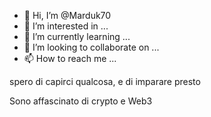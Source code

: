 - 👋 Hi, I’m @Marduk70
- 👀 I’m interested in ...
- 🌱 I’m currently learning ...
- 💞️ I’m looking to collaborate on ...
- 📫 How to reach me ...

<!---
Marduk70/Marduk70 is a ✨ special ✨ repository because its `README.md` (this file) appears on your GitHub profile.
You can click the Preview link to take a look at your changes.
---> spero di capirci qualcosa, e di imparare presto
Sono affascinato di crypto e Web3
